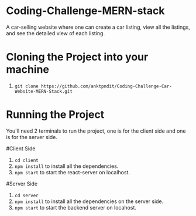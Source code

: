 # Coding-Challenge-MERN-stack
A car-selling website where one can create a car listing, view all the listings, and see the detailed view of each listing.


# Cloning the Project into your machine
1. ```git clone https://github.com/anktpndit/Coding-Challenge-Car-Website-MERN-Stack.git```

# Running the Project

You'll need 2 terminals to run the project, one is for the client side and one is for the server side.

#Client Side
1. ```cd client``` 
2. ```npm install``` to install all the dependencies.
3. ```npm start``` to start the react-server on localhost.

#Server Side
1. ```cd server```
2. ```npm install``` to install all the dependencies on the server side.
3. ```npm start``` to start the backend server on locahost.

